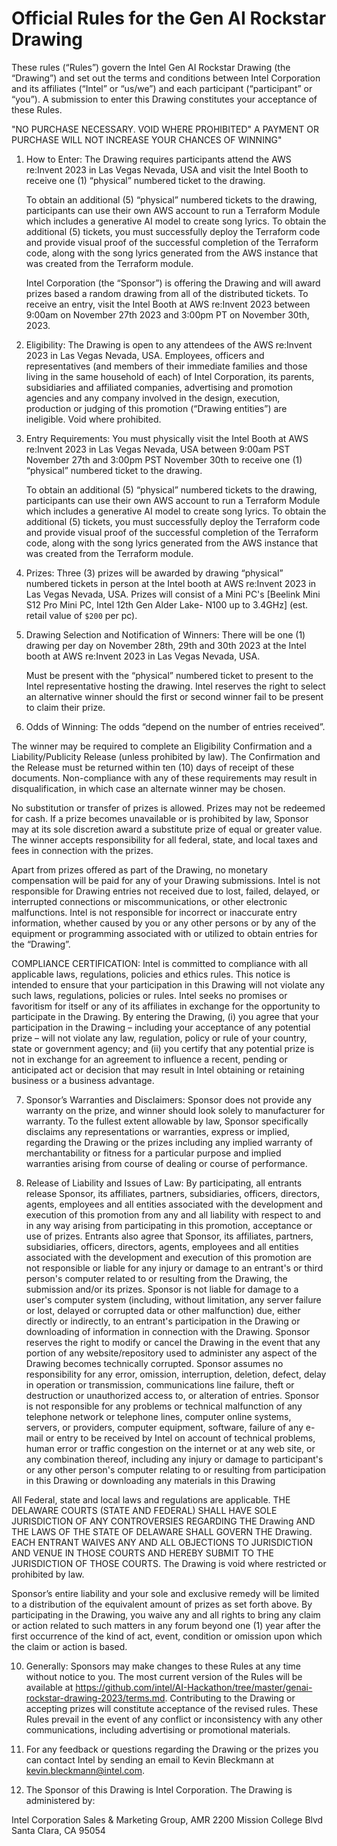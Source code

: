 # Official Rules for the Gen AI Rockstar Drawing 

These rules (“Rules”) govern the Intel Gen AI Rockstar Drawing (the “Drawing”) and set out the terms and conditions between Intel Corporation and its affiliates (“Intel” or “us/we”) and each participant (“participant” or “you”).  A submission to enter this Drawing constitutes your acceptance of these Rules.

"NO PURCHASE NECESSARY.  VOID WHERE PROHIBITED" A PAYMENT OR PURCHASE WILL NOT INCREASE YOUR CHANCES OF WINNING"

1.	How to Enter: The Drawing requires participants attend the AWS re:Invent 2023 in Las Vegas Nevada, USA and visit the Intel Booth to receive one (1) “physical” numbered ticket to the drawing.  

    To obtain an additional (5) “physical” numbered tickets to the drawing, participants can use their own AWS account to run a Terraform Module which includes a generative AI model to create song lyrics.  To obtain the additional (5) tickets, you must successfully deploy the Terraform code and provide visual proof of the successful completion of the Terraform code, along with the song lyrics generated from the AWS instance that was created from the Terraform module.

    Intel Corporation (the “Sponsor”) is offering the Drawing and will award prizes based a random drawing from all of the distributed tickets.  To receive an entry, visit the Intel Booth at AWS re:Invent 2023 between 9:00am on November 27th 2023 and 3:00pm PT on November 30th, 2023.


2.	Eligibility: The Drawing is open to any attendees of the AWS re:Invent 2023 in Las Vegas Nevada, USA. Employees, officers and representatives (and members of their immediate families and those living in the same household of each) of Intel Corporation, its parents, subsidiaries and affiliated companies, advertising and promotion agencies and any company involved in the design, execution, production or judging of this promotion (“Drawing entities”) are ineligible. Void where prohibited.


3.	Entry Requirements: You must physically visit the Intel Booth at AWS re:Invent 2023 in Las Vegas Nevada, USA between 9:00am PST  November 27th and 3:00pm PST November 30th to receive one (1) “physical” numbered ticket to the drawing. 

    To obtain an additional (5) “physical” numbered tickets to the drawing, participants can use their own AWS account to run a Terraform Module which includes a generative AI model to create song lyrics.  To obtain the additional (5) tickets, you must successfully deploy the Terraform code and provide visual proof of the successful completion of the Terraform code, along with the song lyrics generated from the AWS instance that was created from the Terraform module.

4.	Prizes: Three (3) prizes will be awarded by drawing “physical” numbered tickets in person at the Intel booth at AWS re:Invent 2023 in Las Vegas Nevada, USA.  Prizes will consist of a Mini PC's [Beelink Mini S12 Pro Mini PC, Intel 12th Gen Alder Lake- N100 up to 3.4GHz] (est. retail value of `$200` per pc).

5. Drawing Selection and Notification of Winners: There will be one (1) drawing per day on November 28th, 29th and 30th 2023 at the Intel booth at AWS re:Invent 2023 in Las Vegas Nevada, USA.  

    Must be present with the “physical” numbered ticket to present to the Intel representative hosting the drawing.  Intel reserves the right to select an alternative winner should the first or second winner fail to be present to claim their prize.

6. Odds of Winning: The odds “depend on the number of entries received”.

The winner may be required to complete an Eligibility Confirmation and a Liability/Publicity Release (unless prohibited by law). The Confirmation and the Release must be returned within ten (10) days of receipt of these documents.  Non-compliance with any of these requirements may result in disqualification, in which case an alternate winner may be chosen.

No substitution or transfer of prizes is allowed.  Prizes may not be redeemed for cash.  If a prize becomes unavailable or is prohibited by law, Sponsor may at its sole discretion award a substitute prize of equal or greater value. The winner accepts responsibility for all federal, state, and local taxes and fees in connection with the prizes.  

Apart from prizes offered as part of the Drawing, no monetary compensation will be paid for any of your Drawing submissions. Intel is not responsible for Drawing entries not received due to lost, failed, delayed, or interrupted connections or miscommunications, or other electronic malfunctions. Intel is not responsible for incorrect or inaccurate entry information, whether caused by you or any other persons or by any of the equipment or programming associated with or utilized to obtain entries for the “Drawing”.

COMPLIANCE CERTIFICATION: 
Intel is committed to compliance with all applicable laws, regulations, policies and ethics rules. This notice is intended to ensure that your participation in this Drawing will not violate any such laws, regulations, policies or rules. Intel seeks no promises or favoritism for itself or any of its affiliates in exchange for the opportunity to participate in the Drawing.  By entering the Drawing, (i) you agree that your participation in the Drawing – including your acceptance of any potential prize – will not violate any law, regulation, policy or rule of your country, state or government agency; and (ii) you certify that any potential prize is not in exchange for an agreement to influence a recent, pending or anticipated act or decision that may result in Intel obtaining or retaining business or a business advantage.

7.	Sponsor’s Warranties and Disclaimers:  Sponsor does not provide any warranty on the prize, and winner should look solely to manufacturer for warranty. To the fullest extent allowable by law, Sponsor specifically disclaims any representations or warranties, express or implied, regarding the Drawing or the prizes including any implied warranty of merchantability or fitness for a particular purpose and implied warranties arising from course of dealing or course of performance.

8.	Release of Liability and Issues of Law: By participating, all entrants release Sponsor, its affiliates, partners, subsidiaries, officers, directors, agents, employees and all entities associated with the development and execution of this promotion from any and all liability with respect to and in any way arising from participating in this promotion, acceptance or use of prizes.   Entrants also agree that Sponsor, its affiliates, partners, subsidiaries, officers, directors, agents, employees and all entities associated with the development and execution of this promotion are not responsible or liable for any injury or damage to an entrant's or third person's computer related to or resulting from the Drawing, the submission and/or its prizes.   Sponsor is not liable for damage to a user's computer system (including, without limitation, any server failure or lost, delayed or corrupted data or other malfunction) due, either directly or indirectly, to an entrant's participation in the Drawing or downloading of information in connection with the Drawing.  Sponsor reserves the right to modify or cancel the Drawing in the event that any portion of any website/repository used to administer any aspect of the Drawing becomes technically corrupted.
Sponsor assumes no responsibility for any error, omission, interruption, deletion, defect, delay in operation or transmission, communications line failure, theft or destruction or unauthorized access to, or alteration of entries. Sponsor is not responsible for any problems or technical malfunction of any telephone network or telephone lines, computer online systems, servers, or providers, computer equipment, software, failure of any e-mail or entry to be received by Intel on account of technical problems, human error or traffic congestion on the internet or at any web site, or any combination thereof, including any injury or damage to participant's or any other person's computer relating to or resulting from participation in this Drawing or downloading any materials in this Drawing

All Federal, state and local laws and regulations are applicable. THE DELAWARE COURTS (STATE AND FEDERAL) SHALL HAVE SOLE JURISDICTION OF ANY CONTROVERSIES REGARDING THE Drawing AND THE LAWS OF THE STATE OF DELAWARE SHALL GOVERN THE Drawing.   EACH ENTRANT WAIVES ANY AND ALL OBJECTIONS TO JURISDICTION AND VENUE IN THOSE COURTS AND HEREBY SUBMIT TO THE JURISDICTION OF THOSE COURTS.  The Drawing is void where restricted or prohibited by law.

Sponsor’s entire liability and your sole and exclusive remedy will be limited to a distribution of the equivalent amount of prizes as set forth above. By participating in the Drawing, you waive any and all rights to bring any claim or action related to such matters in any forum beyond one (1) year after the first occurrence of the kind of act, event, condition or omission upon which the claim or action is based.


10.	Generally:  Sponsors may make changes to these Rules at any time without notice to you. The most current version of the Rules will be available at https://github.com/intel/AI-Hackathon/tree/master/genai-rockstar-drawing-2023/terms.md. Contributing to the Drawing or accepting prizes will constitute acceptance of the revised rules.  These Rules prevail in the event of any conflict or inconsistency with any other communications, including advertising or promotional materials.

11.	For any feedback or questions regarding the Drawing or the prizes you can contact Intel by sending an email to Kevin Bleckmann at kevin.bleckmann@intel.com.

12.	The Sponsor of this Drawing is Intel Corporation. The Drawing is administered by:

Intel Corporation
Sales & Marketing Group, AMR
2200 Mission College Blvd
Santa Clara, CA 95054


